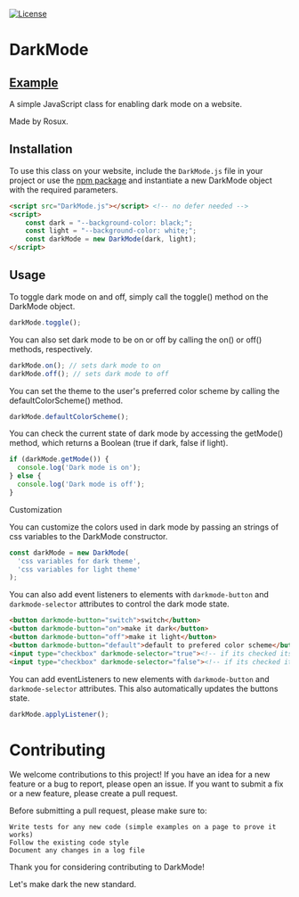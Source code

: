 [![License](https://img.shields.io/badge/License-MIT-blue.svg)](LICENSE)
# DarkMode
## [Example](https://rosux.github.io/DarkMode/)

A simple JavaScript class for enabling dark mode on a website.

Made by Rosux.

## Installation

To use this class on your website, include the `DarkMode.js` file in your project or use the [npm package](https://www.npmjs.com/package/@rosux/darkmode) and instantiate a new DarkMode object with the required parameters.

```html
<script src="DarkMode.js"></script> <!-- no defer needed -->
<script>
    const dark = "--background-color: black;";
    const light = "--background-color: white;";
    const darkMode = new DarkMode(dark, light);
</script>
```
## Usage

To toggle dark mode on and off, simply call the toggle() method on the DarkMode object.

```js
darkMode.toggle();
```

You can also set dark mode to be on or off by calling the on() or off() methods, respectively.

```js
darkMode.on(); // sets dark mode to on
darkMode.off(); // sets dark mode to off
```
You can set the theme to the user's preferred color scheme by calling the defaultColorScheme() method.

```js
darkMode.defaultColorScheme();
```
You can check the current state of dark mode by accessing the getMode() method, which returns a Boolean (true if dark, false if light).

```js
if (darkMode.getMode()) {
  console.log('Dark mode is on');
} else {
  console.log('Dark mode is off');
}
```

Customization

You can customize the colors used in dark mode by passing an strings of css variables to the DarkMode constructor.

```js
const darkMode = new DarkMode(
  'css variables for dark theme',
  'css variables for light theme'
);
```
You can also add event listeners to elements with `darkmode-button` and `darkmode-selector` attributes to control the dark mode state.

```html
<button darkmode-button="switch">switch</button>
<button darkmode-button="on">make it dark</button>
<button darkmode-button="off">make it light</button>
<button darkmode-button="default">default to prefered color scheme</button>
<input type="checkbox" darkmode-selector="true"><!-- if its checked its dark (defaults to true) -->
<input type="checkbox" darkmode-selector="false"><!-- if its checked its light (defaults to true) -->
```

You can add eventListeners to new elements with `darkmode-button` and `darkmode-selector` attributes. This also automatically updates the buttons state.
```js
darkMode.applyListener();
```

# Contributing

We welcome contributions to this project! If you have an idea for a new feature or a bug to report, please open an issue. If you want to submit a fix or a new feature, please create a pull request.

Before submitting a pull request, please make sure to:

    Write tests for any new code (simple examples on a page to prove it works)
    Follow the existing code style
    Document any changes in a log file

Thank you for considering contributing to DarkMode!

Let's make dark the new standard.
